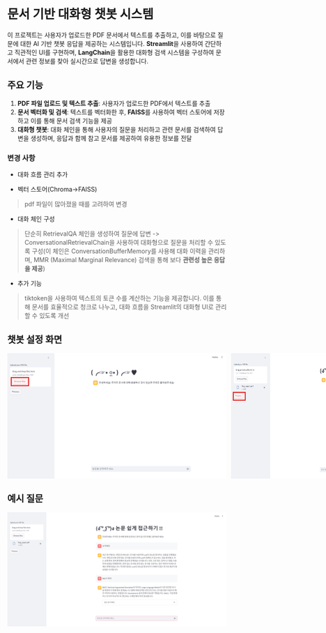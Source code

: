 # 문서 기반 대화형 챗봇 시스템

이 프로젝트는 사용자가 업로드한 PDF 문서에서 텍스트를 추출하고, 이를 바탕으로 질문에 대한 AI 기반 챗봇 응답을 제공하는 시스템입니다. **Streamlit**을 사용하여 간단하고 직관적인 UI를 구현하며, **LangChain**을 활용한 대화형 검색 시스템을 구성하여 문서에서 관련 정보를 찾아 실시간으로 답변을 생성합니다.

## 주요 기능

1. **PDF 파일 업로드 및 텍스트 추출**: 사용자가 업로드한 PDF에서 텍스트를 추출
2. **문서 벡터화 및 검색**: 텍스트를 벡터화한 후, **FAISS**를 사용하여 벡터 스토어에 저장하고 이를 통해 문서 검색 기능을 제공
3. **대화형 챗봇**: 대화 체인을 통해 사용자의 질문을 처리하고 관련 문서를 검색하여 답변을 생성하며, 응답과 함께 참고 문서를 제공하여 유용한 정보를 전달

### 변경 사항

- 대화 흐름 관리 추가

- 벡터 스토어(Chroma->FAISS)

> pdf 파일이 많아졌을 때를 고려하여 변경

- 대화 체인 구성

> 단순히 RetrievalQA 체인을 생성하여 질문에 답변 -> ConversationalRetrievalChain을 사용하여 대화형으로 질문을 처리할 수 있도록 구성(이 체인은 ConversationBufferMemory를 사용해 대화 이력을 관리하며, MMR (Maximal Marginal Relevance) 검색을 통해 보다 **관련성 높은 응답을 제공**)

- 추가 기능

> tiktoken을 사용하여 텍스트의 토큰 수를 계산하는 기능을 제공합니다. 이를 통해 문서를 효율적으로 청크로 나누고, 대화 흐름을 Streamlit의 대화형 UI로 관리할 수 있도록 개선

## 챗봇 설정 화면

<div style="display: flex;">
  <img src="image-1.png" alt="Image 1" style="margin-right: 10px;" />
  <img src="image.png" alt="Image 2" />
</div>



## 예시 질문
![alt text](image-2.png)





